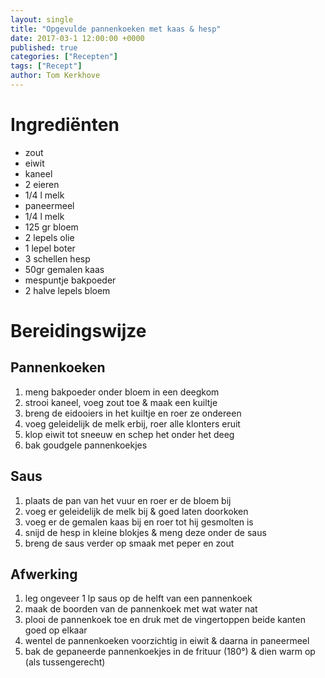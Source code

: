 ```yaml
---
layout: single
title: "Opgevulde pannenkoeken met kaas & hesp"
date: 2017-03-1 12:00:00 +0000
published: true
categories: ["Recepten"]
tags: ["Recept"]
author: Tom Kerkhove
---
```


# Ingrediënten

- zout
- eiwit
- kaneel
- 2 eieren
- 1/4 l melk
- paneermeel
- 1/4 l melk
- 125 gr bloem
- 2 lepels olie
- 1 lepel boter
- 3 schellen hesp
- 50gr gemalen kaas
- mespuntje bakpoeder
- 2 halve lepels bloem

# Bereidingswijze

## Pannenkoeken
					
1. meng bakpoeder onder bloem in een deegkom
2. strooi kaneel, voeg zout toe & maak een kuiltje
3. breng de eidooiers in het kuiltje en roer ze ondereen
4. voeg geleidelijk de melk erbij, roer alle klonters eruit
5. klop eiwit tot sneeuw en schep het onder het deeg
6. bak goudgele pannenkoekjes
					
				
## Saus
					
1. plaats de pan van het vuur en roer er de bloem bij
2. voeg er geleidelijk de melk bij & goed laten doorkoken 
3. voeg er de gemalen kaas bij en roer tot hij gesmolten is
4. snijd de hesp in kleine blokjes & meng deze onder de saus
5. breng de saus verder op smaak met peper en zout
					
				
## Afwerking
					
1. leg ongeveer 1 lp saus op de helft van een pannenkoek
2. maak de boorden van de pannenkoek met wat water nat
3. plooi de pannenkoek toe en druk met de vingertoppen beide kanten goed op elkaar
4. wentel de pannenkoeken voorzichtig in eiwit & daarna in paneermeel
5. bak de gepaneerde pannenkoekjes in de frituur (180°) & dien warm op (als tussengerecht)